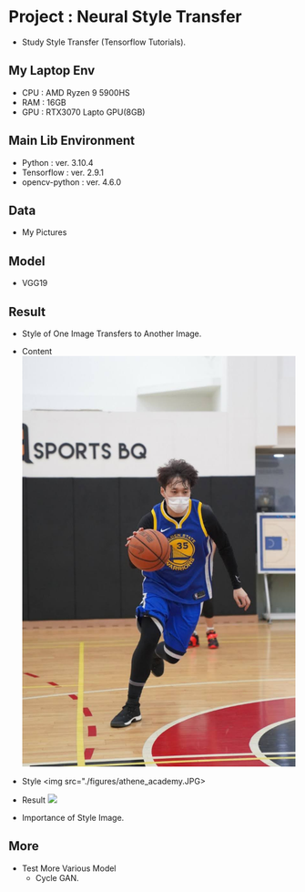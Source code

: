 # Project : Neural Style Transfer

- Study Style Transfer (Tensorflow Tutorials).

## My Laptop Env

- CPU : AMD Ryzen 9 5900HS
- RAM : 16GB
- GPU : RTX3070 Lapto GPU(8GB)

## Main Lib Environment

- Python : ver. 3.10.4
- Tensorflow : ver. 2.9.1
- opencv-python : ver. 4.6.0

## Data

- My Pictures

## Model

- VGG19

## Result

- Style of One Image Transfers to Another Image.
- Content
  <img src="./figures/player.jpg">
- Style
  <img src="./figures/athene_academy.JPG>
- Result
  <img src="./figures/stylized-image.png">

- Importance of Style Image.

## More

- Test More Various Model
  - Cycle GAN.
